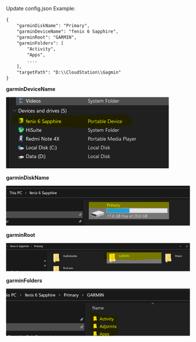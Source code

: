 Update config.json
Example:
```
{
	"garminDiskName": "Primary",
	"garminDeviceName": "fenix 6 Sapphire",
	"garminRoot": "GARMIN",
	"garminFolders": [
		"Activity",
		"Apps",
		....
	],
	"targetPath": "D:\\CloudStation\\Gagmin"
}
```


**garminDeviceName**

![garminDeviceName](images/garminDeviceName.png)

**garminDiskName**

![garminDiskName](images/garminDiskName.png)

**garminRoot**

![garminRoot](images/garminRoot.png)

**garminFolders**

![garminFolders](images/garminFolders.png)
